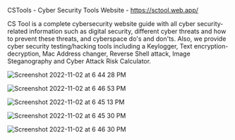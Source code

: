 CSTools - Cyber Security Tools Website - https://sctool.web.app/



CS Tool is a complete cybersecurity website guide with all cyber security-related information such as digital security, different cyber threats and how to prevent these threats, and cyberspace do's and don'ts. Also, we provide cyber security testing/hacking tools including a Keylogger, Text encryption-decryption, Mac Address changer, Reverse Shell attack, Image Steganography and Cyber Attack Risk Calculator.

![Screenshot 2022-11-02 at 6 44 28 PM](https://user-images.githubusercontent.com/27896839/199498912-256acbf8-760c-47ad-b1fd-7d3e338179fa.png)

![Screenshot 2022-11-02 at 6 46 53 PM](https://user-images.githubusercontent.com/27896839/199499376-fa4d9a4b-a255-41ec-b7fd-cb744f703624.png)


![Screenshot 2022-11-02 at 6 45 13 PM](https://user-images.githubusercontent.com/27896839/199499019-4a461b9c-3dc8-440e-b02c-fe9e79965555.png)


![Screenshot 2022-11-02 at 6 45 30 PM](https://user-images.githubusercontent.com/27896839/199499084-c0f27f04-d022-4334-b7b7-03afadd59584.png)

![Screenshot 2022-11-02 at 6 46 30 PM](https://user-images.githubusercontent.com/27896839/199499294-529f915b-1738-4602-ac87-638ddc64f928.png)
